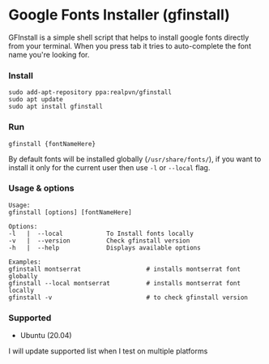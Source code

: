 # Google Fonts Installer (gfinstall)
GFInstall is a simple shell script that helps to install google fonts directly from your terminal. When you press tab it tries to auto-complete the font name you're looking for.

### Install
```
sudo add-apt-repository ppa:realpvn/gfinstall
sudo apt update
sudo apt install gfinstall
```

### Run
```
gfinstall {fontNameHere}
```
By default fonts will be installed globally (`/usr/share/fonts/`), if you want to install it only for the current user then use `-l` or `--local` flag.

### Usage & options
```
Usage:
gfinstall [options] [fontNameHere]

Options:
-l   |  --local            To Install fonts locally
-v   |  --version          Check gfinstall version
-h   |  --help             Displays available options

Examples:
gfinstall montserrat                  # installs montserrat font globally
gfinstall --local montserrat          # installs montserrat font locally
gfinstall -v                          # to check gfinstall version
```

### Supported
- Ubuntu (20.04)

I will update supported list when I test on multiple platforms
